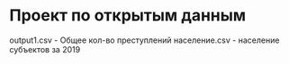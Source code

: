 # Проект по открытым данным
 output1.csv - Общее кол-во преступлений
 население.csv - население субъектов за 2019
